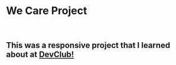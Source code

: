 <h1>We Care Project</h1>
<br>
<h2>This was a responsive project that I learned about at <a href="https://rodolfomori.com.br/devclub/">DevClub!</a></h2>
